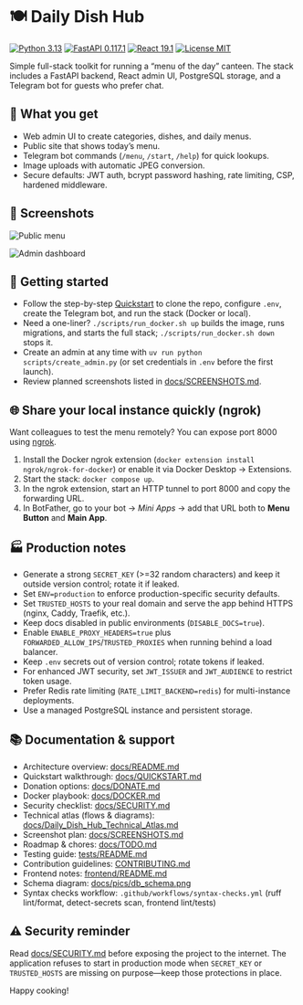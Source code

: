 # 🍽️ Daily Dish Hub

[![Python 3.13](https://img.shields.io/badge/Python-3.13-3776AB?style=flat-square&logo=python&logoColor=white)](https://www.python.org/)
[![FastAPI 0.117.1](https://img.shields.io/badge/FastAPI-0.117.1-009688?style=flat-square&logo=fastapi&logoColor=white)](https://fastapi.tiangolo.com/)
[![React 19.1](https://img.shields.io/badge/React-19.1-61DAFB?style=flat-square&logo=react&logoColor=black)](https://react.dev/)
[![License MIT](https://img.shields.io/badge/License-MIT-000000?style=flat-square&logo=opensourceinitiative&logoColor=white)](LICENSE)

Simple full-stack toolkit for running a “menu of the day” canteen. The stack includes a FastAPI backend, React admin UI, PostgreSQL storage, and a Telegram bot for guests who prefer chat.

## 🎯 What you get

- Web admin UI to create categories, dishes, and daily menus.
- Public site that shows today’s menu.
- Telegram bot commands (`/menu`, `/start`, `/help`) for quick lookups.
- Image uploads with automatic JPEG conversion.
- Secure defaults: JWT auth, bcrypt password hashing, rate limiting, CSP, hardened middleware.

## 📸 Screenshots

![Public menu](docs/pics/web_menu.png)

![Admin dashboard](docs/pics/web_admin.png)

## 🚀 Getting started

- Follow the step-by-step [Quickstart](docs/QUICKSTART.md) to clone the repo, configure `.env`, create the Telegram bot, and run the stack (Docker or local).
- Need a one-liner? `./scripts/run_docker.sh up` builds the image, runs migrations, and starts the full stack; `./scripts/run_docker.sh down` stops it.
- Create an admin at any time with `uv run python scripts/create_admin.py` (or set credentials in `.env` before the first launch).
- Review planned screenshots listed in [docs/SCREENSHOTS.md](docs/SCREENSHOTS.md).

## 🌐 Share your local instance quickly (ngrok)

Want colleagues to test the menu remotely? You can expose port 8000 using [ngrok](https://ngrok.com/).

1. Install the Docker ngrok extension (`docker extension install ngrok/ngrok-for-docker`) or enable it via Docker Desktop → Extensions.
2. Start the stack: `docker compose up`.
3. In the ngrok extension, start an HTTP tunnel to port 8000 and copy the forwarding URL.
4. In BotFather, go to your bot → *Mini Apps* → add that URL both to **Menu Button** and **Main App**.

## 🏭 Production notes

- Generate a strong `SECRET_KEY` (>=32 random characters) and keep it outside version control; rotate it if leaked.
- Set `ENV=production` to enforce production-specific security defaults.
- Set `TRUSTED_HOSTS` to your real domain and serve the app behind HTTPS (nginx, Caddy, Traefik, etc.).
- Keep docs disabled in public environments (`DISABLE_DOCS=true`).
- Enable `ENABLE_PROXY_HEADERS=true` plus `FORWARDED_ALLOW_IPS`/`TRUSTED_PROXIES` when running behind a load balancer.
- Keep `.env` secrets out of version control; rotate tokens if leaked.
- For enhanced JWT security, set `JWT_ISSUER` and `JWT_AUDIENCE` to restrict token usage.
- Prefer Redis rate limiting (`RATE_LIMIT_BACKEND=redis`) for multi-instance deployments.
- Use a managed PostgreSQL instance and persistent storage.

## 📚 Documentation & support

- Architecture overview: [docs/README.md](docs/README.md)
- Quickstart walkthrough: [docs/QUICKSTART.md](docs/QUICKSTART.md)
- Donation options: [docs/DONATE.md](docs/DONATE.md)
- Docker playbook: [docs/DOCKER.md](docs/DOCKER.md)
- Security checklist: [docs/SECURITY.md](docs/SECURITY.md)
- Technical atlas (flows & diagrams): [docs/Daily_Dish_Hub_Technical_Atlas.md](docs/Daily_Dish_Hub_Technical_Atlas.md)
- Screenshot plan: [docs/SCREENSHOTS.md](docs/SCREENSHOTS.md)
- Roadmap & chores: [docs/TODO.md](docs/TODO.md)
- Testing guide: [tests/README.md](tests/README.md)
- Contribution guidelines: [CONTRIBUTING.md](CONTRIBUTING.md)
- Frontend notes: [frontend/README.md](frontend/README.md)
- Schema diagram: [docs/pics/db_schema.png](docs/pics/db_schema.png)
- Syntax checks workflow: `.github/workflows/syntax-checks.yml` (ruff lint/format, detect-secrets scan, frontend lint/tests)

## ⚠️ Security reminder

Read [docs/SECURITY.md](docs/SECURITY.md) before exposing the project to the internet. The application refuses to start in production mode when `SECRET_KEY` or `TRUSTED_HOSTS` are missing on purpose—keep those protections in place.

Happy cooking!
